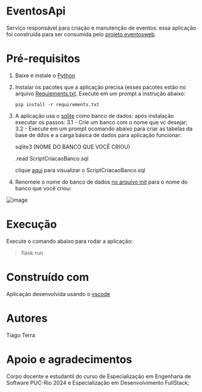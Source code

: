 # EventosApi

Serviço responsável para criação e manutenção de eventos: essa aplicação foi construída para ser consumida pelo [projeto eventosweb](https://github.com/TiagoTerra/eventosweb/tree/master).

# Pré-requisitos

1. Baixe e instale o [Python](https://www.python.org/downloads/)

2. Instalar os pacotes que a aplicação precisa (esses pacotes estão no arquivo [Requiements.txt](https://github.com/TiagoTerra/eventosapi/blob/master/Aplicacao/requirements.txt).
   Execute em um prompt a instrução abaixo:

       pip install -r requirements.txt

3. A aplicação usa o [sqlite](https://www.sqlite.org/download.html) como banco de dados: após instalação executar os passos:
  3.1 - Crie um banco com o nome que vc desejar;
  3.2 -  Execute em um prompt ocomando abaixo para criar as tabelas da base de ddos e a carga básica de dados para  aplicação funcionar:

   sqlite3 (NOME DO BANCO QUE VOCÊ CRIOU)

   .read ScriptCriacaoBanco.sql

   clique [aqui](https://github.com/TiagoTerra/eventosapi/blob/master/Aplicacao/scripts/ScriptCriacaoBanco.txt) para visualizar o  ScriptCriacaoBanco.sql

5. Renomeie o nome do banco de dados [no arquivo init](https://github.com/TiagoTerra/eventosapi/blob/master/Aplicacao/model/__init__.py) para o nome do banco que você criou:

![image](https://github.com/TiagoTerra/eventosapi/assets/7558795/b728a93d-8fa6-43c2-86f4-f3aae9ce4aa6)

# Execução
   Execute o comando abaixo para rodar a aplicação:

  > flask run

# Construído com
   
   Aplicação desenvolvida usando o [vscode](https://code.visualstudio.com/) 

# Autores
Tiago Terra

# Apoio e agradecimentos

   Corpo docente e estudantil do curso de Especialização em Engenharia de Software PUC-Rio 2024 e Especialização em Desenvolvimento FullStack;


